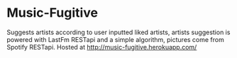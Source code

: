 # Music-Fugitive
Suggests artists according to user inputted liked artists, artists suggestion is powered with LastFm RESTapi and a simple algorithm, pictures come from Spotify RESTapi.
Hosted at http://music-fugitive.herokuapp.com/
